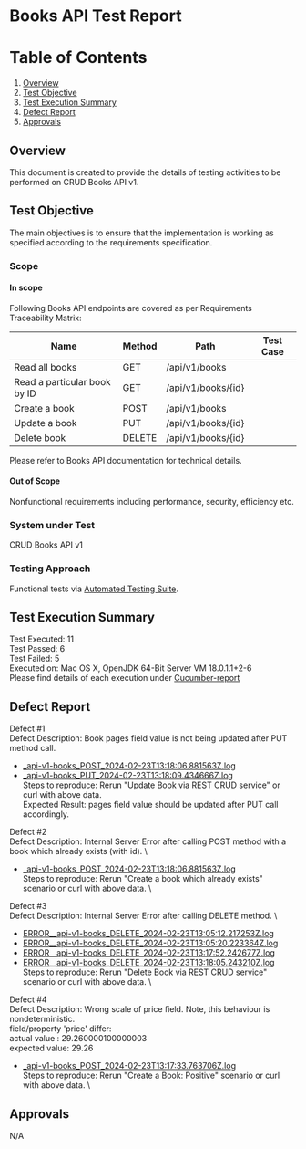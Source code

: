 # Books API Test Report

# Table of Contents

1. [Overview](#Overview)
2. [Test Objective](#Test-Objective)
3. [Test Execution Summary](#Testing-Approach)
4. [Defect Report](#Defect-Report)
5. [Approvals](#Approvals)

## Overview

This document is created to provide the details of testing activities to be performed on
CRUD Books API v1. 
## Test Objective

The main objectives is to ensure that the implementation is working as specified according to the requirements specification.

### Scope

#### In scope

Following Books API endpoints are covered as per Requirements Traceability Matrix:

| Name                         | Method | Path               | Test Case |
|------------------------------|--------|--------------------|-----------|
| Read all books               | GET    | /api/v1/books      |           |
| Read a particular book by ID | GET    | /api/v1/books/{id} |           |
| Create a book                | POST   | /api/v1/books      |           |
| Update a book                | PUT    | /api/v1/books/{id} |           |
| Delete book                  | DELETE | /api/v1/books/{id} |           |

Please refer to Books API documentation for technical details.

#### Out of Scope

Nonfunctional requirements including performance, security, efficiency etc.

### System under Test
CRUD Books API v1

### Testing Approach
Functional tests via [Automated Testing Suite](../README.md).

## Test Execution Summary

Test Executed: 11\
Test Passed: 6\
Test Failed: 5\
Executed on: Mac OS X, OpenJDK 64-Bit Server VM 18.0.1.1+2-6\
Please find details of each execution under [Cucumber-report](cucumber-report/cucumber.html)
## Defect Report
Defect #1 \
Defect Description: Book pages field value is not being updated after PUT method call.
* [_api-v1-books_POST_2024-02-23T13:18:06.881563Z.log](evidences%2F_api-v1-books_POST_2024-02-23T13%3A18%3A06.881563Z.log)
* [_api-v1-books_PUT_2024-02-23T13:18:09.434666Z.log](evidences%2F_api-v1-books_PUT_2024-02-23T13%3A18%3A09.434666Z.log)\
Steps to reproduce: Rerun "Update Book via REST CRUD service" or curl with above data.\
Expected Result: pages field value should be updated after PUT call accordingly.

Defect #2 \
Defect Description: Internal Server Error after calling POST method with a book which already exists (with id). \
* [_api-v1-books_POST_2024-02-23T13:18:06.881563Z.log](evidences%2F_api-v1-books_POST_2024-02-23T13%3A18%3A06.881563Z.log)\
Steps to reproduce: Rerun "Create a book which already exists" scenario or curl with above data. \

Defect #3 \
Defect Description: Internal Server Error after calling DELETE method. \
* [ERROR__api-v1-books_DELETE_2024-02-23T13:05:12.217253Z.log](evidences%2FERROR__api-v1-books_DELETE_2024-02-23T13%3A05%3A12.217253Z.log)
* [ERROR__api-v1-books_DELETE_2024-02-23T13:05:20.223364Z.log](evidences%2FERROR__api-v1-books_DELETE_2024-02-23T13%3A05%3A20.223364Z.log)
* [ERROR__api-v1-books_DELETE_2024-02-23T13:17:52.242677Z.log](evidences%2FERROR__api-v1-books_DELETE_2024-02-23T13%3A17%3A52.242677Z.log)
* [ERROR__api-v1-books_DELETE_2024-02-23T13:18:05.243210Z.log](evidences%2FERROR__api-v1-books_DELETE_2024-02-23T13%3A18%3A05.243210Z.log) \
Steps to reproduce: Rerun "Delete Book via REST CRUD service" scenario or curl with above data. \

Defect #4 \
Defect Description: Wrong scale of price field. Note, this behaviour is nondeterministic.\
field/property 'price' differ: \
actual value  : 29.260000100000003 \
expected value: 29.26 
* [_api-v1-books_POST_2024-02-23T13:17:33.763706Z.log](evidences%2F_api-v1-books_POST_2024-02-23T13%3A17%3A33.763706Z.log) \
Steps to reproduce: Rerun "Create a Book: Positive" scenario or curl with above data. \

## Approvals
N/A

